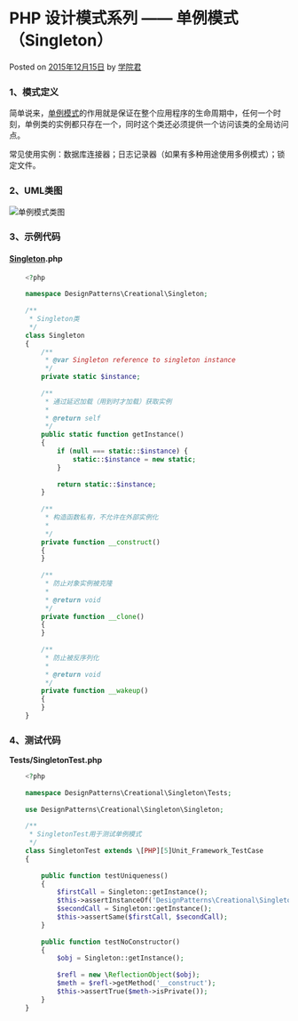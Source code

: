 # PHP 设计模式系列 —— 单例模式（Singleton）

 Posted on [2015年12月15日][0] by [学院君][1]

### **1、模式定义**

简单说来，[单例模式][2]的作用就是保证在整个应用程序的生命周期中，任何一个时刻，单例类的实例都只存在一个，同时这个类还必须提供一个访问该类的全局访问点。

常见使用实例：数据库连接器；日志记录器（如果有多种用途使用多例模式）；锁定文件。

### **2、UML类图**

![单例模式类图][3]

### **3、示例代码**

#### **[Singleton][4].php**

```php
    <?php
    
    namespace DesignPatterns\Creational\Singleton;
    
    /**
     * Singleton类
     */
    class Singleton
    {
        /**
         * @var Singleton reference to singleton instance
         */
        private static $instance;
        
        /**
         * 通过延迟加载（用到时才加载）获取实例
         *
         * @return self
         */
        public static function getInstance()
        {
            if (null === static::$instance) {
                static::$instance = new static;
            }
    
            return static::$instance;
        }
    
        /**
         * 构造函数私有，不允许在外部实例化
         *
         */
        private function __construct()
        {
        }
    
        /**
         * 防止对象实例被克隆
         *
         * @return void
         */
        private function __clone()
        {
        }
    
        /**
         * 防止被反序列化
         *
         * @return void
         */
        private function __wakeup()
        {
        }
    }
```

### **4、测试代码**

**Tests/SingletonTest.php**

```php
    <?php
    
    namespace DesignPatterns\Creational\Singleton\Tests;
    
    use DesignPatterns\Creational\Singleton\Singleton;
    
    /**
     * SingletonTest用于测试单例模式
     */
    class SingletonTest extends \[PHP][5]Unit_Framework_TestCase
    {
    
        public function testUniqueness()
        {
            $firstCall = Singleton::getInstance();
            $this->assertInstanceOf('DesignPatterns\Creational\Singleton\Singleton', $firstCall);
            $secondCall = Singleton::getInstance();
            $this->assertSame($firstCall, $secondCall);
        }
    
        public function testNoConstructor()
        {
            $obj = Singleton::getInstance();
    
            $refl = new \ReflectionObject($obj);
            $meth = $refl->getMethod('__construct');
            $this->assertTrue($meth->isPrivate());
        }
    }
```

[0]: http://laravelacademy.org/post/2599.html
[1]: http://laravelacademy.org/post/author/nonfu
[2]: http://laravelacademy.org/tags/%e5%8d%95%e4%be%8b%e6%a8%a1%e5%bc%8f
[3]: http://laravelacademy.org/wp-content/uploads/2015/12/7a7b8a19-a341-4aa2-9d59-81bc5d2a312a.png
[4]: http://laravelacademy.org/tags/singleton
[5]: http://laravelacademy.org/tags/php
